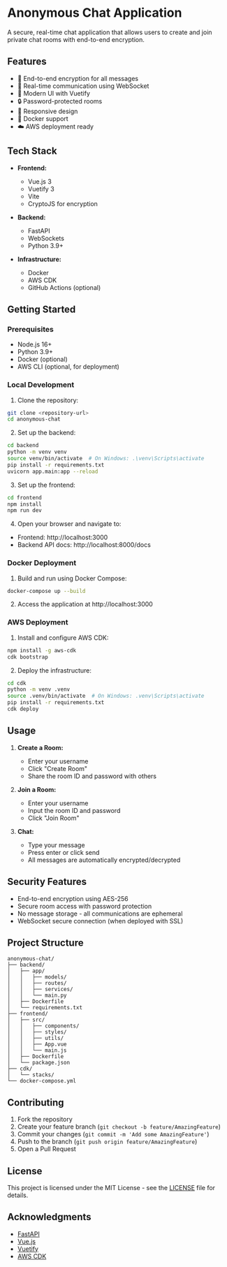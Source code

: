 # Anonymous Chat Application

A secure, real-time chat application that allows users to create and join private chat rooms with end-to-end encryption.

## Features

- 🔐 End-to-end encryption for all messages
- 🚀 Real-time communication using WebSocket
- 🎨 Modern UI with Vuetify
- 🔒 Password-protected rooms
- 📱 Responsive design
- 🐳 Docker support
- ☁️ AWS deployment ready

## Tech Stack

- **Frontend:**
  - Vue.js 3
  - Vuetify 3
  - Vite
  - CryptoJS for encryption

- **Backend:**
  - FastAPI
  - WebSockets
  - Python 3.9+

- **Infrastructure:**
  - Docker
  - AWS CDK
  - GitHub Actions (optional)

## Getting Started

### Prerequisites

- Node.js 16+
- Python 3.9+
- Docker (optional)
- AWS CLI (optional, for deployment)

### Local Development

1. Clone the repository:

```bash
git clone <repository-url>
cd anonymous-chat
```

2. Set up the backend:
```bash
cd backend
python -m venv venv
source venv/bin/activate  # On Windows: .\venv\Scripts\activate
pip install -r requirements.txt
uvicorn app.main:app --reload
```

3. Set up the frontend:
```bash
cd frontend
npm install
npm run dev
```

4. Open your browser and navigate to:
- Frontend: http://localhost:3000
- Backend API docs: http://localhost:8000/docs

### Docker Deployment

1. Build and run using Docker Compose:
```bash
docker-compose up --build
```

2. Access the application at http://localhost:3000

### AWS Deployment

1. Install and configure AWS CDK:
```bash
npm install -g aws-cdk
cdk bootstrap
```

2. Deploy the infrastructure:
```bash
cd cdk
python -m venv .venv
source .venv/bin/activate  # On Windows: .venv\Scripts\activate
pip install -r requirements.txt
cdk deploy
```

## Usage

1. **Create a Room:**
   - Enter your username
   - Click "Create Room"
   - Share the room ID and password with others

2. **Join a Room:**
   - Enter your username
   - Input the room ID and password
   - Click "Join Room"

3. **Chat:**
   - Type your message
   - Press enter or click send
   - All messages are automatically encrypted/decrypted

## Security Features

- End-to-end encryption using AES-256
- Secure room access with password protection
- No message storage - all communications are ephemeral
- WebSocket secure connection (when deployed with SSL)

## Project Structure
```
anonymous-chat/
├── backend/
│   ├── app/
│   │   ├── models/
│   │   ├── routes/
│   │   ├── services/
│   │   └── main.py
│   ├── Dockerfile
│   └── requirements.txt
├── frontend/
│   ├── src/
│   │   ├── components/
│   │   ├── styles/
│   │   ├── utils/
│   │   ├── App.vue
│   │   └── main.js
│   ├── Dockerfile
│   └── package.json
├── cdk/
│   └── stacks/
└── docker-compose.yml
```

## Contributing

1. Fork the repository
2. Create your feature branch (`git checkout -b feature/AmazingFeature`)
3. Commit your changes (`git commit -m 'Add some AmazingFeature'`)
4. Push to the branch (`git push origin feature/AmazingFeature`)
5. Open a Pull Request

## License

This project is licensed under the MIT License - see the [LICENSE](LICENSE) file for details.

## Acknowledgments

- [FastAPI](https://fastapi.tiangolo.com/)
- [Vue.js](https://vuejs.org/)
- [Vuetify](https://vuetifyjs.com/)
- [AWS CDK](https://aws.amazon.com/cdk/)